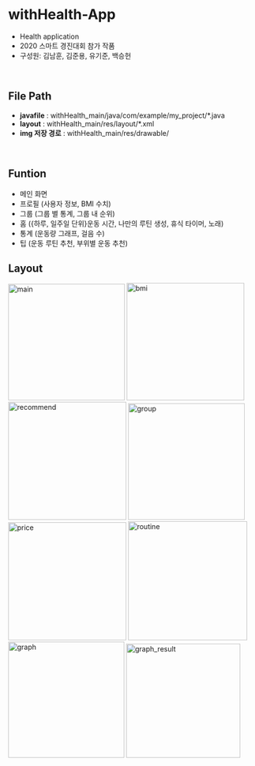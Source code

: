 # withHealth-App
- Health application
- 2020 스마트 경진대회 참가 작품
- 구성원: 김남훈, 김준용, 유기준, 백승헌

<br>

## File Path

- <b>javafile</b> : withHealth_main/java/com/example/my_project/*.java
- <b>layout</b> : withHealth_main/res/layout/*.xml
- <b>img 저장 경로</b> : withHealth_main/res/drawable/

<br>

## Funtion

- 메인 화면
- 프로필 (사용자 정보, BMI 수치)
- 그룹 (그룹 별 통계, 그룹 내 순위)
- 홈 ({하루, 일주일 단위}운동 시간, 나만의 루틴 생성, 휴식 타이머, 노래)
- 통계 (운동량 그래프, 걸음 수)
- 팁 (운동 루틴 추천, 부위별 운동 추천)


## Layout

<img width="236" alt="main" src="https://github.com/wragon/withHealth/assets/62223905/fcd31671-9bc7-43ad-80c4-2bef13656d4f">
<img width="238" alt="bmi" src="https://github.com/wragon/withHealth/assets/62223905/5de82f7d-702a-4a2d-85b2-c674fc62ca19">
<img width="239" alt="recommend" src="https://github.com/wragon/withHealth/assets/62223905/9d86078b-66a8-470e-90b4-850588588419">
<img width="236" alt="group" src="https://github.com/wragon/withHealth/assets/62223905/c9e84091-d9b4-401f-a32f-5b8ca3e7c7be">
<img width="239" alt="price" src="https://github.com/wragon/withHealth/assets/62223905/3f005304-041f-42a2-9259-10d74d7e7028">
<img width="241" alt="routine" src="https://github.com/wragon/withHealth/assets/62223905/803e4072-da58-4b1e-91bb-f46f5e412aa9">
<img width="235" alt="graph" src="https://github.com/wragon/withHealth/assets/62223905/083a1bb2-64d1-484d-874d-77091460d50e">
<img width="231" alt="graph_result" src="https://github.com/wragon/withHealth/assets/62223905/cd7510fa-cf95-49eb-970f-1c3ce9203886">

